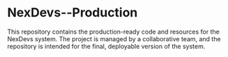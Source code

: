 # NexDevs--Production
This repository contains the production-ready code and resources for the NexDevs system. The project is managed by a collaborative team, and the repository is intended for the final, deployable version of the system.
